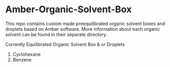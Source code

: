 # Amber-Organic-Solvent-Box
This repo contains custom made preequilibrated organic solvent boxes and droplets based on Amber software. More information about each organic solvent can be found in their separate directory.

Currently Equilibrated Organic Solvent Box & or Droplets
1. Cyclohexane
2. Benzene

